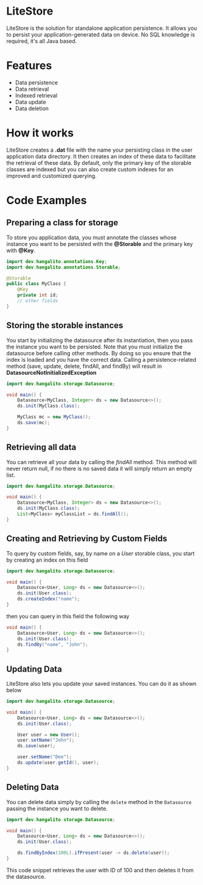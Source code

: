 LiteStore
============================================================

LiteStore is the solution for standalone application persistence. It allows you to persist your
application-generated data on device. No SQL knowledge is required, it's all Java based.

# Features

- Data persistence
- Data retrieval
- Indexed retrieval
- Data update
- Data deletion

# How it works

LiteStore creates a **.dat** file with the name your persisting class in the user application data
directory. It then creates an index of these data to facilitate the retrieval of these data.
By default, only the primary key of the storable classes are indexed but you can also create custom
indexes for an improved and customized querying.

# Code Examples

## Preparing a class for storage

To store you application data, you must annotate the classes whose instance you want to be persisted
with the **@Storable** and the primary key with **@Key**.

````java
import dev.hangalito.annotations.Key;
import dev.hangalito.annotations.Storable;

@Storable
public class MyClass {
    @Key
    private int id;
    // other fields
}
````

## Storing the storable instances

You start by initializing the datasource after its instantiation, then you pass the instance you
want to be persisted. Note that you must initialize the datasource before calling other methods.
By doing so you ensure that the index is loaded and you have the correct data. Calling a
persistence-related method (save, update, delete, findAll, and findBy) will result in
**DatasourceNotInitializedException**

````java
import dev.hangalito.storage.Datasource;

void main() {
    Datasource<MyClass, Integer> ds = new Datasource<>();
    ds.init(MyClass.class);

    MyClass mc = new MyClass();
    ds.save(mc);
}
````

## Retrieving all data

You can retrieve all your data by calling the *findAll* method. This method will never return null,
if no there is no saved data it will simply return an empty list.

````java
import dev.hangalito.storage.Datasource;

void main() {
    Datasource<MyClass, Integer> ds = new Datasource<>();
    ds.init(MyClass.class);
    List<MyClass> myClassList = ds.findAll();
}
````

## Creating and Retrieving by Custom Fields

To query by custom fields, say, by name on a *User* storable class, you start by creating an index
on this field

````java
import dev.hangalito.storage.Datasource;

void main() {
    Datasource<User, Long> ds = new Datasource<>();
    ds.init(User.class);
    ds.createIndex("name");
}
````

then you can query in this field the following way

````java
void main() {
    Datasource<User, Long> ds = new Datasource<>();
    ds.init(User.class);
    ds.findBy("name", "John");
}   
````

## Updating Data

LiteStore also lets you update your saved instances. You can do it as shown below

````java
import dev.hangalito.storage.Datasource;

void main() {
    Datasource<User, Long> ds = new Datasource<>();
    ds.init(User.class);

    User user = new User();
    user.setName("John");
    ds.save(user);

    user.setName("Dee");
    ds.update(user.getId(), user);
}
````

## Deleting Data

You can delete data simply by calling the `delete` method in the `Datasource` passing the instance
you want to delete.

````java
import dev.hangalito.storage.Datasource;

void main() {
    Datasource<User, Long> ds = new Datasource<>();
    ds.init(User.class);

    ds.findByIndex(100L).ifPresent(user -> ds.delete(user));
}
````

This code snippet retrieves the user with ID of 100 and then deletes it from the datasource.
